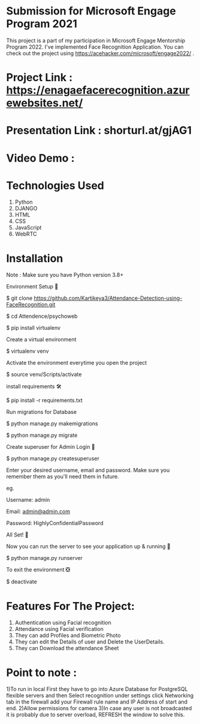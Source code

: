 # Submission for Microsoft Engage Program 2021

This project is a part of my participation in Microsoft Engage Mentorship Program 2022. I've implemented Face Recognition Application. You can check out the project using https://acehacker.com/microsoft/engage2022/ .

# Project Link : https://enagaefacerecognition.azurewebsites.net/

# Presentation Link : shorturl.at/gjAG1

# Video Demo : 

# Technologies Used 

1) Python
2) DJANGO
3) HTML
4) CSS
5) JavaScript
6) WebRTC

# Installation

Note : Make sure you have Python version 3.8+

Environment Setup 🚀

$ git clone https://github.com/Kartikeya3/Attendance-Detection-using-FaceRecognition.git

$ cd Attendence/psychoweb

$ pip install virtualenv

Create a virtual environment

$ virtualenv venv

Activate the environment everytime you open the project

$ source venv/Scripts/activate

install requirements 🛠

$ pip install -r requirements.txt

Run migrations for Database

$ python manage.py makemigrations

$ python manage.py migrate

Create superuser for Admin Login 🔐

$ python manage.py createsuperuser

Enter your desired username, email and password. Make sure you remember them as you'll need them in future.

eg.

Username: admin

Email: admin@admin.com

Password: HighlyConfidentialPassword

All Set! 🤩

Now you can run the server to see your application up & running 🚀

$ python manage.py runserver

To exit the environment ❎

$ deactivate

# Features For The Project:
1) Authentication using Facial recognition
2) Attendance using Facial verification
3) They can add Profiles and Biometric Photo
4) They can edit the Details of user and Delete the UserDetails. 
5) They can Download the attendance Sheet

# Point to note :
1)To run in local First they have to go into Azure Database for PostgreSQL flexible servers and then Select recognition under settings click Networking tab in the firewall add your Firewall rule name and IP Address of start and end. 
2)Allow permissions for camera
3)In case any user is not broadcasted it is probably due to server overload, REFRESH the window to solve this.
